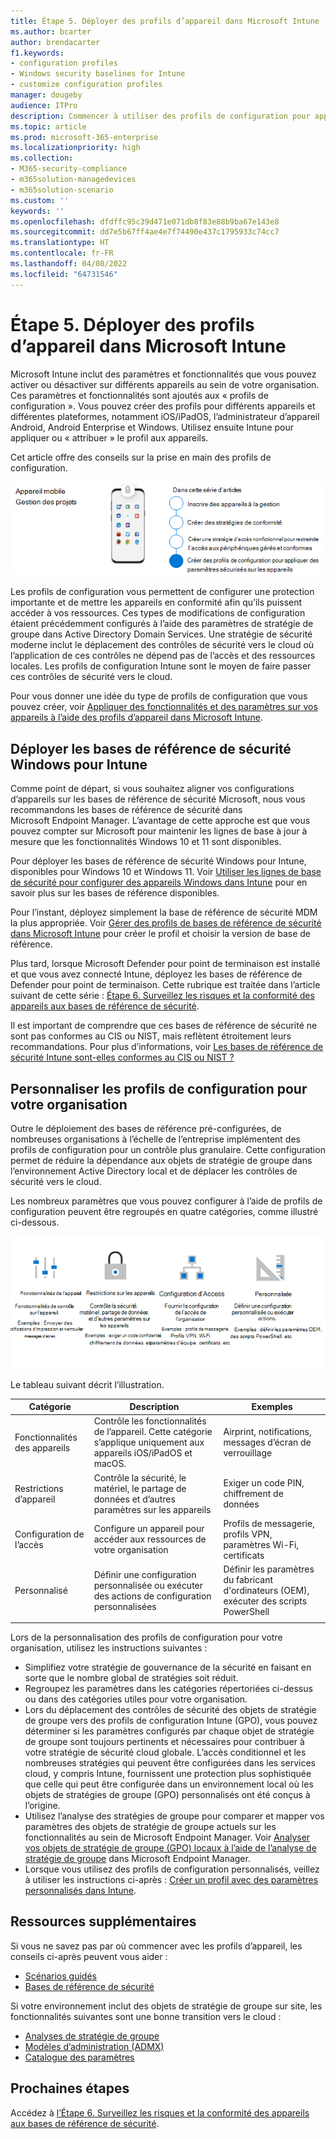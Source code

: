 ```yaml
---
title: Étape 5. Déployer des profils d’appareil dans Microsoft Intune
ms.author: bcarter
author: brendacarter
f1.keywords:
- configuration profiles
- Windows security baselines for Intune
- customize configuration profiles
manager: dougeby
audience: ITPro
description: Commencer à utiliser des profils de configuration pour appliquer des paramètres sécurisés sur des appareils utilisant Intune pour transférer ces contrôles de sécurité vers le cloud.
ms.topic: article
ms.prod: microsoft-365-enterprise
ms.localizationpriority: high
ms.collection:
- M365-security-compliance
- m365solution-managedevices
- m365solution-scenario
ms.custom: ''
keywords: ''
ms.openlocfilehash: dfdffc95c39d471e071db8f83e88b9ba67e143e8
ms.sourcegitcommit: dd7e5b67ff4ae4e7f74490e437c1795933c74cc7
ms.translationtype: HT
ms.contentlocale: fr-FR
ms.lasthandoff: 04/08/2022
ms.locfileid: "64731546"
---
```

# <a name="step-5-deploy-device-profiles-in-microsoft-intune"></a>Étape 5. Déployer des profils d’appareil dans Microsoft Intune

Microsoft Intune inclut des paramètres et fonctionnalités que vous pouvez activer ou désactiver sur différents appareils au sein de votre organisation. Ces paramètres et fonctionnalités sont ajoutés aux « profils de configuration ». Vous pouvez créer des profils pour différents appareils et différentes plateformes, notamment iOS/iPadOS, l’administrateur d’appareil Android, Android Enterprise et Windows. Utilisez ensuite Intune pour appliquer ou « attribuer » le profil aux appareils.

Cet article offre des conseils sur la prise en main des profils de configuration. 


![Étapes de gestion des appareils](../media/devices/intune-mdm-step-4.png#lightbox)

Les profils de configuration vous permettent de configurer une protection importante et de mettre les appareils en conformité afin qu’ils puissent accéder à vos ressources. Ces types de modifications de configuration étaient précédemment configurés à l’aide des paramètres de stratégie de groupe dans Active Directory Domain Services. Une stratégie de sécurité moderne inclut le déplacement des contrôles de sécurité vers le cloud où l’application de ces contrôles ne dépend pas de l’accès et des ressources locales. Les profils de configuration Intune sont le moyen de faire passer ces contrôles de sécurité vers le cloud. 

Pour vous donner une idée du type de profils de configuration que vous pouvez créer, voir [Appliquer des fonctionnalités et des paramètres sur vos appareils à l’aide des profils d’appareil dans Microsoft Intune](/mem/intune/configuration/device-profiles).

## <a name="deploy-windows-security-baselines-for-intune"></a>Déployer les bases de référence de sécurité Windows pour Intune

Comme point de départ, si vous souhaitez aligner vos configurations d’appareils sur les bases de référence de sécurité Microsoft, nous vous recommandons les bases de référence de sécurité dans Microsoft Endpoint Manager. L’avantage de cette approche est que vous pouvez compter sur Microsoft pour maintenir les lignes de base à jour à mesure que les fonctionnalités Windows 10 et 11 sont disponibles. 

Pour déployer les bases de référence de sécurité Windows pour Intune, disponibles pour Windows 10 et Windows 11. Voir [Utiliser les lignes de base de sécurité pour configurer des appareils Windows dans Intune](/mem/intune/protect/security-baselines) pour en savoir plus sur les bases de référence disponibles.

Pour l’instant, déployez simplement la base de référence de sécurité MDM la plus appropriée. Voir [Gérer des profils de bases de référence de sécurité dans Microsoft Intune](/mem/intune/protect/security-baselines-configure) pour créer le profil et choisir la version de base de référence.

Plus tard, lorsque Microsoft Defender pour point de terminaison est installé et que vous avez connecté Intune, déployez les bases de référence de Defender pour point de terminaison. Cette rubrique est traitée dans l’article suivant de cette série : [Étape 6. Surveillez les risques et la conformité des appareils aux bases de référence de sécurité](manage-devices-with-intune-monitor-risk.md).

Il est important de comprendre que ces bases de référence de sécurité ne sont pas conformes au CIS ou NIST, mais reflètent étroitement leurs recommandations. Pour plus d’informations, voir [Les bases de référence de sécurité Intune sont-elles conformes au CIS ou NIST ?](/mem/intune/protect/security-baselines#are-the-intune-security-baselines-cis-or-nist-compliant)

## <a name="customize-configuration-profiles-for-your-organization"></a>Personnaliser les profils de configuration pour votre organisation

Outre le déploiement des bases de référence pré-configurées, de nombreuses organisations à l’échelle de l’entreprise implémentent des profils de configuration pour un contrôle plus granulaire. Cette configuration permet de réduire la dépendance aux objets de stratégie de groupe dans l’environnement Active Directory local et de déplacer les contrôles de sécurité vers le cloud. 

Les nombreux paramètres que vous pouvez configurer à l’aide de profils de configuration peuvent être regroupés en quatre catégories, comme illustré ci-dessous.

![Catégories de profil d’appareil Intune](../media/devices/intune-device-profile-categories.png#lightbox)

Le tableau suivant décrit l’illustration.


|Catégorie |Description |Exemples  |
|---------|---------|---------|
|Fonctionnalités des appareils     | Contrôle les fonctionnalités de l’appareil. Cette catégorie s’applique uniquement aux appareils iOS/iPadOS et macOS.        | Airprint, notifications, messages d’écran de verrouillage        |
|Restrictions d’appareil     | Contrôle la sécurité, le matériel, le partage de données et d’autres paramètres sur les appareils        | Exiger un code PIN, chiffrement de données        |
|Configuration de l’accès     |  Configure un appareil pour accéder aux ressources de votre organisation        | Profils de messagerie, profils VPN, paramètres Wi-Fi, certificats        |
|Personnalisé     | Définir une configuration personnalisée ou exécuter des actions de configuration personnalisées       | Définir les paramètres du fabricant d'ordinateurs (OEM), exécuter des scripts PowerShell        |
|    |         |         |

Lors de la personnalisation des profils de configuration pour votre organisation, utilisez les instructions suivantes :
- Simplifiez votre stratégie de gouvernance de la sécurité en faisant en sorte que le nombre global de stratégies soit réduit.
- Regroupez les paramètres dans les catégories répertoriées ci-dessus ou dans des catégories utiles pour votre organisation.
- Lors du déplacement des contrôles de sécurité des objets de stratégie de groupe vers des profils de configuration Intune (GPO), vous pouvez déterminer si les paramètres configurés par chaque objet de stratégie de groupe sont toujours pertinents et nécessaires pour contribuer à votre stratégie de sécurité cloud globale. L’accès conditionnel et les nombreuses stratégies qui peuvent être configurées dans les services cloud, y compris Intune, fournissent une protection plus sophistiquée que celle qui peut être configurée dans un environnement local où les objets de stratégies de groupe (GPO) personnalisés ont été conçus à l’origine.
- Utilisez l’analyse des stratégies de groupe pour comparer et mapper vos paramètres des objets de stratégie de groupe actuels sur les fonctionnalités au sein de Microsoft Endpoint Manager. Voir [Analyser vos objets de stratégie de groupe (GPO) locaux à l’aide de l’analyse de stratégie de groupe](/mem/intune/configuration/group-policy-analytics) dans Microsoft Endpoint Manager.
- Lorsque vous utilisez des profils de configuration personnalisés, veillez à utiliser les instructions ci-après : [Créer un profil avec des paramètres personnalisés dans Intune](/mem/intune/configuration/custom-settings-configure).

## <a name="additional-resources"></a>Ressources supplémentaires

Si vous ne savez pas par où commencer avec les profils d’appareil, les conseils ci-après peuvent vous aider :

- [Scénarios guidés](/mem/intune/fundamentals/guided-scenarios-overview) 
- [Bases de référence de sécurité](/mem/intune/protect/security-baselines)

Si votre environnement inclut des objets de stratégie de groupe sur site, les fonctionnalités suivantes sont une bonne transition vers le cloud :

- [Analyses de stratégie de groupe](/mem/intune/configuration/group-policy-analytics)
- [Modèles d’administration (ADMX)](/mem/intune/configuration/administrative-templates-windows)
- [Catalogue des paramètres](/mem/intune/configuration/settings-catalog)


## <a name="next-steps"></a>Prochaines étapes
Accédez à [l’Étape 6. Surveillez les risques et la conformité des appareils aux bases de référence de sécurité](manage-devices-with-intune-monitor-risk.md).
